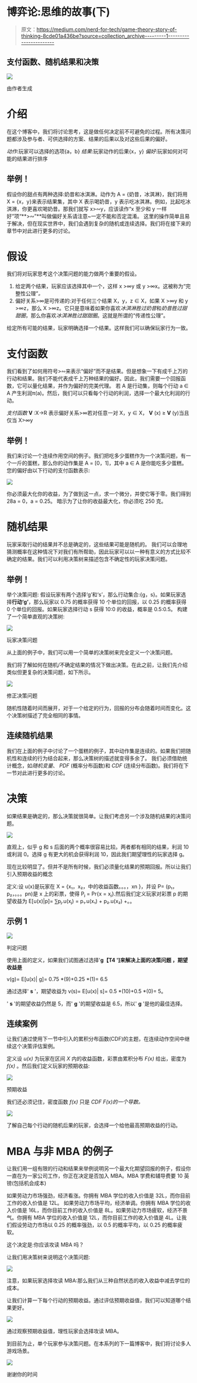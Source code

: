 # 博弈论:思维的故事(下)

> 原文：<https://medium.com/nerd-for-tech/game-theory-story-of-thinking-8cde01a436be?source=collection_archive---------1----------------------->

## 支付函数、随机结果和决策

![](img/bc9f35bded400af678aad277edf36a27.png)

由作者生成

# 介绍

在这个博客中，我们将讨论思考，这是做任何决定前不可避免的过程。所有决策问题都涉及参与者、可供选择的方案、结果的后果以及对这些后果的偏好。

*动作*:玩家可以选择的选项{a，b}
*结果*:玩家动作的后果{x，y}
*偏好*:玩家如何对可能的结果进行排序

## 举例！

假设你的甜点有两种选择:奶昔和冰淇淋。动作为 A = {奶昔，冰淇淋}，我们将用 X = {x，y}来表示结果集，其中 X 表示喝奶昔，y 表示吃冰淇淋。例如，比起吃冰淇淋，你更喜欢喝奶昔。那我们就写 x>∾y，应该读作“x 至少和 y 一样好”项“**>∾”**叫做偏好关系请注意~一定不能和否定混淆。
这里的操作简单且易于解决，但在现实世界中，我们会遇到复杂的随机或连续选择。我们将在接下来的章节中对此进行更多的讨论。

# 假设

我们将对玩家思考这个决策问题的能力做两个重要的假设。

1.  给定两个结果，玩家应该选择其中一个，这样 x >∞y 或 y >∞x。这被称为“完整性公理”*。*
2.  偏好关系>∞是可传递的:对于任何三个结果 X，y，z ∈ X，如果 X >∞y 和 y >∞z，那么 X >∞z。它只是意味着如果你喜欢*冰淇淋胜过奶昔*和*奶昔胜过甜甜圈*，那么你喜欢*冰淇淋胜过甜甜圈*。这就是所谓的“传递性公理”。

给定所有可能的结果，玩家明确选择一个结果。这样我们可以确保玩家行为一致。

# 支付函数

我们看到了如何用符号>∾来表示“偏好”而不是结果。但是想象一下有成千上万的行动和结果。我们不能代表成千上万种结果的偏好。因此，我们需要一个回报函数，它可以量化结果，并作为偏好的完美代理。
若 A 是行动集，则每个行动 a ∈ A 产生利润π(a)。然后，我们可以只看每个行动的利润，选择一个最大化利润的行动。

*支付函数* **V** :X→R 表示偏好关系>∞若对任意一对 X，y ∈ X， **V** (x) ≥ **V** (y)当且仅当 X>∞y

## **举例！**

我们来讨论一个连续作用空间的例子。我们把吃多少蛋糕作为一个决策问题，有一个一斤的蛋糕，那么你的动作集是 A = [0，1]，其中 a ∈ A 是你能吃多少蛋糕。您的偏好由以下行动的支付函数表示:

![](img/c24eba89234cbc312b9c816cff3800f5.png)

你必须最大化你的收益，为了做到这一点，求一个微分，并使它等于零。我们得到
28a = 0，a = 0.25。
暗示为了让你的收益最大化，你必须吃 250 克。

# 随机结果

玩家采取行动的结果并不总是确定的，这些结果可能是随机的。
我们可以合理地猜测概率在这种情况下对我们有所帮助，因此玩家可以以一种有意义的方式比较不确定的结果。我们可以利用决策树来描述包含不确定性的玩家决策问题。

## 举例！

举个决策问题:
假设玩家有两个选择‘g’和‘s’，那么行动集合:{g，s}。如果玩家选择**行动‘g’**，那么玩家以 0.75 的概率获得 10 个单位的回报，以 0.25 的概率获得 0 个单位的回报。如果玩家选择行动 s 获得 10:0 的收益，概率是 0.5:0.5。
构建了一个简单直观的决策树:

![](img/ed84c0843a35b7400dc2f54c5ce94d7c.png)

玩家决策问题

从上面的例子中，我们可以用一个简单的决策树来完全定义一个决策问题。

我们将了解如何在随机/不确定结果的情况下做出决策。在此之前，让我们先介绍类似但更复杂的决策问题，如下所示。

![](img/43062cdc45b064cd2f9d2a2d76da4a24.png)

修正决策问题

随机性随着时间而展开，对于一个给定的行为，回报的分布会随着时间而变化。这个决策树描述了完全相同的事情。

## 连续随机结果

我们在上面的例子中讨论了一个蛋糕的例子，其中动作集是连续的。如果我们把随机性和连续的行为结合起来，那么决策树的描述就变得多余了。
我们必须借助统计概念，如*随机变量*、 *PDF* (概率分布函数)和 *CDF* (连续分布函数)。我们将在下一节对此进行更多的讨论。

# 决策

如果结果是确定的，那么决策就很简单。让我们考虑另一个涉及随机结果的决策问题。

![](img/e78ff7604e053154e03aa8e108a3e556.png)

直观上，似乎 g 和 s 后面的两个概率很容易比较。两者都有相同的结果，利润 10 或利润 0。选择 g 有更大的机会获得利润 10，因此我们期望理性的玩家选择 g。

现在比较明显了。但并不是所有时候，我们必须量化结果的预期回报。所以让我们引入预期收益的概念

定义:设 u(x)是玩家在 X = {x₁，x₂，中的收益函数。。。，xn }，并设 P= (p₁，p₂，。。。pn)是 x 上的彩票，使得 Pⱼ = Pr{x = xⱼ}.然后我们定义玩家对彩票 p 的期望收益为 E[u(x)|p]= ⅀pⱼ.u(xⱼ) = p₁.u(x₁) + p₂.u(x₂) +。。

## 示例 1

![](img/b46b0e868c18be2be58fefa7dc79a344.png)

判定问题

使用上面的定义，如果我们试图通过选择'**g【T4 ']来解决上面的决策问题
，期望收益是**

v(g)= E[u(x)| g]= 0.75 *(9)+0.25 *(1)= 6.5

通过选择' **s** '，期望收益为
v(s)= E[u(x)| s]= 0.5 *(10)+0.5 *(0)= 5。

' **s** '的期望收益仍然是 5，而' **g** '的期望收益是 6.5，所以' **g** '是他的最佳选择。

## 连续案例

让我们通过使用下一节中引入的累积分布函数(CDF)的主题，在连续动作空间中继续这个决策评估案例。

定义设 *u(x)* 为玩家在区间 *X* 内的收益函数，彩票由累积分布 *F(x)* 给出，密度为 *f(x)* 。然后我们定义玩家的预期收益:

![](img/06b21acd8387ebc2086083c7ee8d0d53.png)

预期收益

我们还必须记住，密度函数 *f(x)* 只是 *CDF F(x)的一个导数。*

![](img/45c48d587141f7d866d74489aebc2d7e.png)

了解自己每个行动的随机后果的玩家，会选择一个给他最高预期收益的行动。

# MBA 与非 MBA 的例子

让我们用一组有限的行动和结果来举例说明另一个最大化期望回报的例子，假设你一直在为一家公司工作，你正在决定是否加入 MBA。MBA 学费和辅导费要 10 英镑(包括机会成本)

如果劳动力市场强劲，经济看涨。你拥有 MBA 学位的收入价值是 32L，而你目前工作的收入价值是 12L。
如果劳动力市场平均，经济单调。你拥有 MBA 学位的收入价值是 16L，而你目前工作的收入价值是 8L。如果劳动力市场疲软，经济不景气。你拥有 MBA 学位的收入价值是 12L，而你目前工作的收入价值是 4L。让我们假设劳动力市场以 0.25 的概率强劲，以 0.5 的概率平均，以 0.25 的概率疲软。

这个决定是:你应该攻读 MBA 吗？

让我们用决策树来说明这个决策问题:

![](img/7ae596ccc593a0bc73f8687ac9ae476e.png)

注意，如果玩家选择攻读 MBA:那么我们从三种自然状态的收入收益中减去学位的成本。

让我们计算一下每个行动的预期收益。通过评估预期收益值，我们可以知道哪个结果更好。

![](img/3da86175847c6bfcba2b0dc055e2c1c8.png)

通过观察预期收益值，理性玩家会选择攻读 MBA。

到目前为止，单个玩家参与决策问题。在本系列的下一篇博客中，我们将讨论多人游戏场景。

![](img/8ff64cfe9cb1686ace9832449d09f139.png)

谢谢你的时间